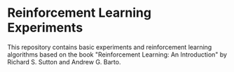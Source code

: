 # Reinforcement Learning Experiments

This repository contains basic experiments and reinforcement learning algorithms based on the book "Reinforcement Learning: An Introduction" by Richard S. Sutton and Andrew G. Barto.
